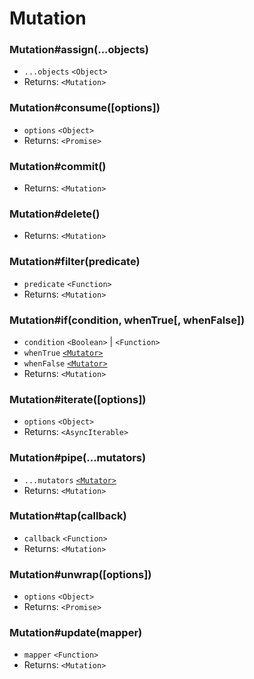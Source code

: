 # Mutation

### **Mutation#assign(...objects)**

- `...objects` `<Object>`
- Returns: `<Mutation>`

### **Mutation#consume([options])**

- `options` `<Object>`
- Returns: `<Promise>`

### **Mutation#commit()**

- Returns: `<Mutation>`

### **Mutation#delete()**

- Returns: `<Mutation>`

### **Mutation#filter(predicate)**

- `predicate` `<Function>`
- Returns: `<Mutation>`

### **Mutation#if(condition, whenTrue[, whenFalse])**

- `condition` `<Boolean>` | `<Function>`
- `whenTrue` [`<Mutator>`](mutator.md)
- `whenFalse` [`<Mutator>`](mutator.md)
- Returns: `<Mutation>`

### **Mutation#iterate([options])**

- `options` `<Object>`
- Returns: `<AsyncIterable>`

### **Mutation#pipe(...mutators)**

- `...mutators` [`<Mutator>`](mutator.md)
- Returns: `<Mutation>`

### **Mutation#tap(callback)**

- `callback` `<Function>`
- Returns: `<Mutation>`

### **Mutation#unwrap([options])**

- `options` `<Object>`
- Returns: `<Promise>`

### **Mutation#update(mapper)**

- `mapper` `<Function>`
- Returns: `<Mutation>`
